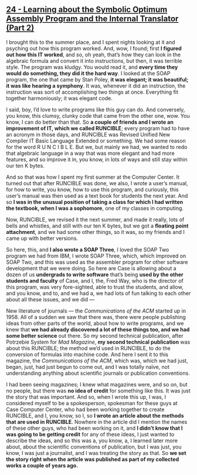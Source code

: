 ## [24 - Learning about the Symbolic Optimum Assembly Program and the Internal Translator (Part 2)](http://webofstories.com/play/17083)

I brought this to the summer place, and I spent nights looking at it
and psyching out how this program worked. And, wow, I found; first **I
figured out how this IT worked**, and so, oh yeah, that’s how they can
look in the algebraic formula and convert it into instructions, but
then, it was terrible style. The program was kludgy. You would read
it, and **every time they would do something, they did it the hard
way**. I looked at the SOAP program, the one that came by Stan Poley, **it
was elegant; it was beautiful; it was like hearing a symphony**. It was,
whenever it did an instruction, the instruction was sort of
accomplishing two things at once. Everything fit together
harmoniously; it was elegant code.

I said, boy, I’d love to write
programs like this guy can do. And conversely, you know, this clumsy,
clunky code that came from the other one, wow. You know, I can do
better than that. So **a couple of friends and I wrote an improvement of
IT, which we called RUNCIBLE**; every program had to have an acronym in
those days, and RUNCIBLE was Revised Unified New Compiler IT Basic
Language Extended or something. We had some reason for the word R U N
C I B L E. But we, but mainly we had, we wanted to redo that algebraic
language in a way that was more elegant and had more features, and so
improve it in, you know, in lots of ways and still stay within our ten
K bytes.

And so that was how I spent my first summer at the Computer
Center. It turned out that after RUNCIBLE was done, we also, I wrote a
user’s manual, for how to write, you know, how to use this program,
and curiously, this user’s manual was then used as a text book for
students the next year. And so **I was in the unusual position of taking
a class for which I had written the textbook, when I was a sophomore**,
one of my classes in computing.

Now, RUNCIBLE, we revised it the next
summer, and made it really, lots of bells and whistles, and still with
our ten K bytes, but we got a **floating point attachment**, and we had
some other things, so it was, so my friends and I came up with better
versions.

So here, this, and **I also wrote a SOAP Three**, I loved the
SOAP Two program we had from IBM, I wrote SOAP Three, which, which
improved on SOAP Two, and this was used as the assembler program for
other software development that we were doing. So here are Case is
allowing about a dozen of us **undergrads to write software** that’s being
**used by the other students and faculty** of Case, and I, the, Fred Way,
who is the director of this program, was very fore-sighted, able to
trust the students, and allow, and you know, and to, and we had a, we
had lots of fun talking to each other about all these issues, and we
did — 

New literature of journals — the *Communications of the ACM*
started up in 1958. All of a sudden we saw that there was, there were
people publishing ideas from other parts of the world, about how to
write programs, and we knew that **we had already discovered a lot of
these things too, and we had some better science** out there. So my
second technical publication, after Potrzebie System for *Mad
Magazine*, **my second technical publication** was about this RUNCIBLE;
the method we’d used in RUNCIBLE, to do the conversion of formulas
into machine code. And here I sent it to this magazine, the
*Communications of the ACM*, which was, which we had just, began, just,
had just begun to come out, and I was totally naïve, not
understanding anything about scientific journals or publication
conventions.

I had been seeing magazines; I knew what magazines were,
and so on, but no people, but there was **no idea of credit** for
something like this. It was just the story that was important. And so,
when I wrote this up, I was, I considered myself to be a spokesperson,
spokesman for these guys at Case Computer Center, who had been working
together to create RUNCIBLE, and I, you know, so I, so **I wrote an
article about the methods that are used in RUNCIBLE**. Nowhere in the
article did I mention the names of these other guys, who had been
working on it, and **I didn’t know that I was going to be getting credit**
for any of these ideas, I just wanted to describe the ideas, and so
this was a, you know, a, I learned later more about, about the
scientific conventions of publication, but I was just, you know, I was
just a journalist, and I was treating the story as that. So **we set the
story right when the article was published as part of my collected
works a couple of years ago.**

